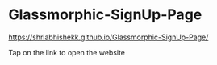 # Glassmorphic-SignUp-Page

https://shriabhishekk.github.io/Glassmorphic-SignUp-Page/

Tap on the link to open the website
